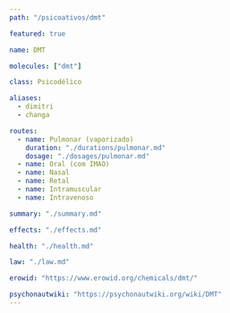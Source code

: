 ```yaml
---
path: "/psicoativos/dmt"

featured: true

name: DMT

molecules: ["dmt"]

class: Psicodélico

aliases: 
  - dimitri
  - changa

routes:
  - name: Pulmonar (vaporizado)
    duration: "./durations/pulmonar.md"
    dosage: "./dosages/pulmonar.md"
  - name: Oral (com IMAO)
  - name: Nasal
  - name: Retal
  - name: Intramuscular
  - name: Intravenoso

summary: "./summary.md"

effects: "./effects.md"

health: "./health.md"

law: "./law.md"

erowid: "https://www.erowid.org/chemicals/dmt/"

psychonautwiki: "https://psychonautwiki.org/wiki/DMT"
---
```

